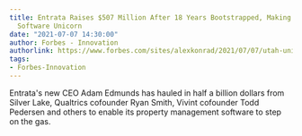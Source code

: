 ```yaml
---
title: Entrata Raises $507 Million After 18 Years Bootstrapped, Making It Utah’s Newest
  Software Unicorn
date: "2021-07-07 14:30:00"
author: Forbes - Innovation
authorlink: https://www.forbes.com/sites/alexkonrad/2021/07/07/utah-unicorn-entrata-raises-507-million-after-18-years-bootstrapped/
tags:
- Forbes-Innovation
---
```

Entrata's new CEO Adam Edmunds has hauled in half a billion dollars from Silver Lake, Qualtrics cofounder Ryan Smith, Vivint cofounder Todd Pedersen and others to enable its property management software to step on the gas.